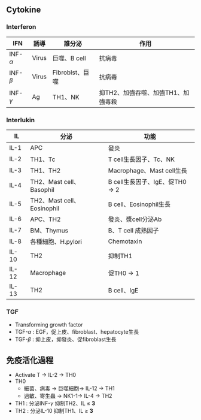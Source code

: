 ## Cytokine
### Interferon
| IFN       | 誘導  | 誰分泌          | 作用                     |
|-----------|-------|-----------------|--------------------------|
| INF-$\alpha$ | Virus | 巨噬、B cell    | 抗病毒              |
| INF-$\beta$  | Virus | Fibroblst、巨噬 | 抗病毒               |
| INF-$\gamma$ | Ag    | TH1、NK         | 抑TH2、加強吞噬、加強TH1、加強毒殺 |
### Interlukin
| IL    | 分泌                       | 功能                          |
|-------|----------------------------|-------------------------------|
| IL-1  | APC                        | 發炎                          |
| IL-2  | TH1、Tc                    | T cell生長因子、Tc、NK      |
| IL-3  | TH1、TH2                   | Macrophage、Mast cell生長     |
| IL-4  | TH2、Mast cell、Basophil   | B cell生長因子、IgE、促TH0 -> 2 |
| IL-5  | TH2、Mast cell、Eosinophil | B cell、Eosinophil生長        |
| IL-6  | APC、TH2                   | 發炎、漿cell分泌Ab            |
| IL-7  | BM、Thymus                 | B、T cell 成熟因子             |
| IL-8  | 各種細胞、H.pylori         | Chemotaxin                    |
| IL-10 | TH2                        | 抑制TH1                       |
| IL-12 | Macrophage                 | 促TH0 -> 1                      |
| IL-13 | TH2                        | B cell、IgE                   |
### TGF
- Transforming growth factor
- TGF-$\alpha$ : EGF，促上皮、fibroblast、hepatocyte生長
- TGF-$\beta$ : 抑上皮，抑發炎、促fibroblast生長
## 免疫活化過程
- Activate T -> IL-2 -> TH0
- TH0
	- 細菌、病毒 -> 巨噬細胞-> IL-12 -> TH1
	- 過敏、寄生蟲 -> NK1-1-> IL-4  -> TH2
- TH1 : 分泌INF-$\gamma$ 抑制TH2、IL $\leq$ **3**
- TH2 : 分泌IL-10 抑制TH1、IL $\geq$ **3**